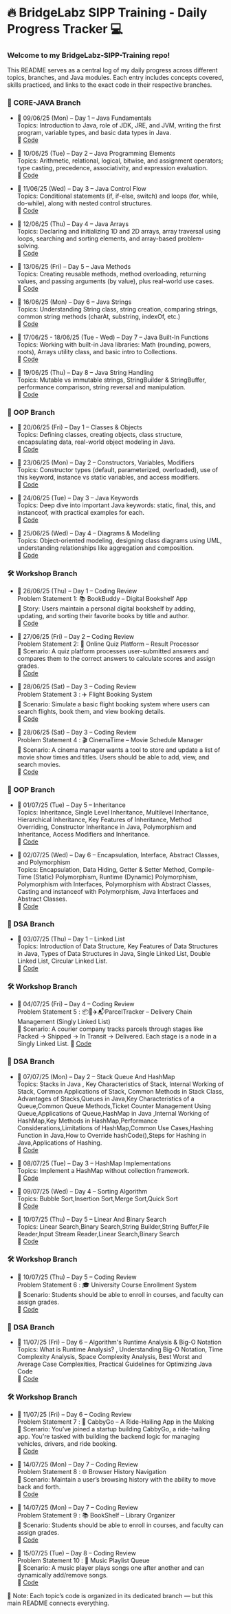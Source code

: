 # 🔥 BridgeLabz SIPP Training - Daily Progress Tracker 💻

### Welcome to my BridgeLabz-SIPP-Training repo!

This README serves as a central log of my daily progress across different topics, branches, and Java modules.
Each entry includes concepts covered, skills practiced, and links to the exact code in their respective branches.

### 📂 CORE-JAVA Branch

* 📅 09/06/25 (Mon) – Day 1 – Java Fundamentals<br>
Topics: Introduction to Java, role of JDK, JRE, and JVM, writing the first program, variable types, and basic data types in Java.<br>
🔗 [Code](https://github.com/abhisheksharma8395/BridgeLabz-SIPP-Training/tree/Core-Java/PracticeProblems)<br>


* 📅 10/06/25 (Tue) – Day 2 – Java Programming Elements<br>
Topics: Arithmetic, relational, logical, bitwise, and assignment operators; type casting, precedence, associativity, and expression evaluation.<br>
🔗 [Code](https://github.com/abhisheksharma8395/BridgeLabz-SIPP-Training/tree/Core-Java/ProgrammingElements)<br>

* 📅 11/06/25 (Wed) – Day 3 – Java Control Flow<br>
Topics: Conditional statements (if, if-else, switch) and loops (for, while, do-while), along with nested control structures.<br>
🔗 [Code](https://github.com/abhisheksharma8395/BridgeLabz-SIPP-Training/tree/Core-Java/JavaControlFlow)<br>

* 📅 12/06/25 (Thu) – Day 4 – Java Arrays<br>
Topics: Declaring and initializing 1D and 2D arrays, array traversal using loops, searching and sorting elements, and array-based problem-solving.<br>
🔗 [Code](https://github.com/abhisheksharma8395/BridgeLabz-SIPP-Training/tree/Core-Java/Arraypractice)<br>

* 📅 13/06/25 (Fri) – Day 5 – Java Methods<br>
Topics: Creating reusable methods, method overloading, returning values, and passing arguments (by value), plus real-world use cases.<br>
🔗  [Code](https://github.com/abhisheksharma8395/BridgeLabz-SIPP-Training/tree/Core-Java/JavaMethods)<br>

* 📅 16/06/25 (Mon) – Day 6 – Java Strings<br>
Topics: Understanding String class, string creation, comparing strings, common string methods (charAt, substring, indexOf, etc.)<br>
🔗 [Code](https://github.com/abhisheksharma8395/BridgeLabz-SIPP-Training/tree/Core-Java/JavaString)<br>

* 📅 17/06/25 - 18/06/25 (Tue - Wed) – Day 7 – Java Built-In Functions<br>
Topics: Working with built-in Java libraries: Math (rounding, powers, roots), Arrays utility class, and basic intro to Collections.<br>
🔗 [Code](https://github.com/abhisheksharma8395/BridgeLabz-SIPP-Training/tree/Core-Java/BuiltInFunction)<br>

* 📅 19/06/25 (Thu) – Day 8 – Java String Handling<br>
Topics: Mutable vs immutable strings, StringBuilder & StringBuffer, performance comparison, string reversal and manipulation.<br>
🔗 [Code](https://github.com/abhisheksharma8395/BridgeLabz-SIPP-Training/tree/Core-Java/JavaStringHandling)<br>

### 🧱 OOP Branch

* 📅 20/06/25 (Fri) – Day 1 – Classes & Objects<br>
Topics: Defining classes, creating objects, class structure, encapsulating data, real-world object modeling in Java.<br>
🔗 [Code](https://github.com/abhisheksharma8395/BridgeLabz-SIPP-Training/tree/OOP/JavaClassAndObject)<br>

* 📅 23/06/25 (Mon) – Day 2 – Constructors, Variables, Modifiers<br>
Topics: Constructor types (default, parameterized, overloaded), use of this keyword, instance vs static variables, and access modifiers.<br>
🔗 [Code](https://github.com/abhisheksharma8395/BridgeLabz-SIPP-Training/tree/OOP/JavaConstructors)<br>

* 📅 24/06/25 (Tue) – Day 3 – Java Keywords<br>
Topics: Deep dive into important Java keywords: static, final, this, and instanceof, with practical examples for each.<br>
🔗 [Code](https://github.com/abhisheksharma8395/BridgeLabz-SIPP-Training/tree/OOP/JavaKeyWords)<br>

* 📅 25/06/25 (Wed) – Day 4 – Diagrams & Modelling<br>
Topics: Object-oriented modeling, designing class diagrams using UML, understanding relationships like aggregation and composition.<br>
🔗 [Code](https://github.com/abhisheksharma8395/BridgeLabz-SIPP-Training/tree/OOP/ObjectModeling)<br>

### 🛠️ Workshop Branch

* 📅 26/06/25 (Thu) – Day 1 – Coding Review<br>
Problem Statement 1: 📚 BookBuddy – Digital Bookshelf App<br>
📝 Story: Users maintain a personal digital bookshelf by adding, updating, and sorting their favorite books by title and author.<br>
🔗 [Code](https://github.com/abhisheksharma8395/BridgeLabz-SIPP-Training/blob/Workshop/BooksManagement.java)

* 📅 27/06/25 (Fri) – Day 2 – Coding Review<br>
Problem Statement 2: 🧠 Online Quiz Platform – Result Processor<br>
📘 Scenario: A quiz platform processes user-submitted answers and compares them to the correct answers to calculate scores and assign grades.<br>
🔗 [Code](https://github.com/abhisheksharma8395/BridgeLabz-SIPP-Training/blob/Workshop/OnlineQuizPlatform.java)<br>

* 📅 28/06/25 (Sat) – Day 3 – Coding Review<br>
Problem Statement 3 : ✈️ Flight Booking System<br>
📘 Scenario: Simulate a basic flight booking system where users can search flights, book them, and view booking details.<br>
🔗 [Code](https://github.com/abhisheksharma8395/BridgeLabz-SIPP-Training/blob/Workshop/FlightManagement.java)<br>

* 📅 28/06/25 (Sat) – Day 3 – Coding Review<br>
Problem Statement 4 : 🎬 CinemaTime – Movie Schedule Manager<br>
📘 Scenario: A cinema manager wants a tool to store and update a list of movie show times and titles. Users should be able to add, view, and search movies.<br>
🔗 [Code](https://github.com/abhisheksharma8395/BridgeLabz-SIPP-Training/blob/Workshop/CinemaManagement.java)<br>

### 🧱 OOP Branch

* 📅 01/07/25 (Tue) – Day 5 – Inheritance <br>
Topics: Inheritance, Single Level Inheritance, Multilevel Inheritance, Hierarchical Inheritance, Key Features of Inheritance, Method Overriding, Constructor Inheritance in Java, Polymorphism and Inheritance, Access Modifiers and Inheritance.<br>
🔗 [Code](https://github.com/abhisheksharma8395/BridgeLabz-SIPP-Training/tree/OOP/Inheritance)<br>

* 📅 02/07/25 (Wed) – Day 6 – Encapsulation, Interface, Abstract Classes, and Polymorphism<br>
  Topics: Encapsulation, Data Hiding, Getter & Setter Method, Compile-Time (Static) Polymorphism, Runtime (Dynamic) Polymorphism, Polymorphism with Interfaces, Polymorphism with Abstract Classes, Casting and instanceof with Polymorphism, Java Interfaces and Abstract Classes.<br>
  🔗 [Code](https://github.com/abhisheksharma8395/BridgeLabz-SIPP-Training/tree/OOP/OOPPillars)<br>

### 🧩 DSA Branch

* 📅 03/07/25 (Thu) – Day 1 – Linked List<br>
  Topics: Introduction of Data Structure, Key Features of Data Structures in Java, Types of Data Structures in Java, Single Linked List, Double Linked List, Circular Linked List.<br>
  🔗 [Code](https://github.com/abhisheksharma8395/BridgeLabz-SIPP-Training/tree/DSA/LinkedList)<br>

### 🛠️ Workshop Branch

* 📅 04/07/25 (Fri) – Day 4 – Coding Review<br>
Problem Statement 5 : 📦🚚✈️📬ParcelTracker – Delivery Chain Management (Singly Linked List)<br> 
📘 Scenario:  A courier company tracks parcels through stages like Packed → Shipped → In Transit →
  Delivered. Each stage is a node in a Singly Linked List.
🔗 [Code](https://github.com/abhisheksharma8395/BridgeLabz-SIPP-Training/blob/Workshop/ParcelTrackerMain.java)<br>

### 🧩 DSA Branch

* 📅 07/07/25 (Mon) – Day 2 – Stack Queue And HashMap<br>
  Topics: Stacks in Java , Key Characteristics of Stack, Internal Working of Stack, Common Applications of Stack, Common Methods in Stack Class, Advantages of Stacks,Queues in Java,Key Characteristics of a Queue,Common Queue Methods,Ticket Counter Management Using Queue,Applications of Queue,HashMap in Java
  ,Internal Working of HashMap,Key Methods in HashMap,Performance Considerations,Limitations of HashMap,Common Use Cases,Hashing Function in Java,How to Override hashCode(),Steps for Hashing in Java,Applications of Hashing.<br>
  🔗 [Code](https://github.com/abhisheksharma8395/BridgeLabz-SIPP-Training/tree/DSA/StacksAndQueues)<br>

* 📅 08/07/25 (Tue) – Day 3 – HashMap Implementations<br>
  Topics: Implement a HashMap without collection framework.<br>
  🔗 [Code](https://github.com/abhisheksharma8395/BridgeLabz-SIPP-Training/blob/DSA/StacksAndQueues/CustomHashMapImplementation.java)<br>

* 📅 09/07/25 (Wed) – Day 4 – Sorting Algorithm<br>
  Topics: Bubble Sort,Insertion Sort,Merge Sort,Quick Sort<br>
  🔗 [Code](https://github.com/abhisheksharma8395/BridgeLabz-SIPP-Training/tree/DSA/SortingAlgorithms)<br>

* 📅 10/07/25 (Thu) – Day 5 – Linear And Binary Search<br>
  Topics: Linear Search,Binary Search,String Builder,String Buffer,File Reader,Input Stream Reader,Linear Search,Binary Search<br>
  🔗 [Code](https://github.com/abhisheksharma8395/BridgeLabz-SIPP-Training/tree/DSA/linearAndBinarySearch)<br>

### 🛠️ Workshop Branch

* 📅 10/07/25 (Thu) – Day 5 – Coding Review<br>
  Problem Statement 6 : 🎓 University Course Enrollment System<br>
  📘 Scenario: Students should be able to enroll in courses, and faculty can assign grades.<br>
  🔗 [Code](https://github.com/abhisheksharma8395/BridgeLabz-SIPP-Training/blob/Workshop/ParcelTrackerMain.java)<br>

### 🧩 DSA Branch

* 📅 11/07/25 (Fri) – Day 6 – Algorithm's Runtime Analysis & Big-O Notation<br>
  Topics: What is Runtime Analysis? , Understanding Big-O Notation, Time Complexity Analysis, Space Complexity Analysis, Best Worst and Average Case Complexities,  Practical Guidelines for Optimizing Java Code<br>
  🔗 [Code](https://github.com/abhisheksharma8395/BridgeLabz-SIPP-Training/tree/DSA/RuntimeAnalysisAndBigONotation)<br>

### 🛠️ Workshop Branch

* 📅 11/07/25 (Fri) – Day 6 – Coding Review<br>
  Problem Statement 7 : 🚕 CabbyGo – A Ride-Hailing App in the Making<br>
  📘 Scenario:   You’ve joined a startup building CabbyGo, a ride-hailing app. You're tasked with building the backend logic for managing vehicles, drivers, and ride booking.<br>
  🔗 [Code](https://github.com/abhisheksharma8395/BridgeLabz-SIPP-Training/blob/Workshop/CabbyGo.java)<br>

* 📅 14/07/25 (Mon) – Day 7 – Coding Review<br>
  Problem Statement 8 : 🌐 Browser History Navigation<br>
  📘 Scenario: Maintain a user’s browsing history with the ability to move back and forth.<br>
  🔗 [Code](https://github.com/abhisheksharma8395/BridgeLabz-SIPP-Training/blob/Workshop/ParcelTrackerMain.java)<br>

* 📅 14/07/25 (Mon) – Day 7 – Coding Review<br>
  Problem Statement 9 : 📚 BookShelf – Library Organizer<br>
  📘 Scenario:   Students should be able to enroll in courses, and faculty can assign grades.<br>
  🔗 [Code](https://github.com/abhisheksharma8395/BridgeLabz-SIPP-Training/blob/Workshop/BookShelfMain.java)<br>

* 📅 15/07/25 (Tue) – Day 8 – Coding Review<br>
  Problem Statement 10 : 🎵 Music Playlist Queue <br>
  📘 Scenario: A music player plays songs one after another and can dynamically add/remove songs.<br>
  🔗 [Code](https://github.com/abhisheksharma8395/BridgeLabz-SIPP-Training/blob/Workshop/MusicPlayer.java)<br>

📝 Note:
Each topic’s code is organized in its dedicated branch — but this main README connects everything.